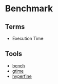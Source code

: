 # Benchmark

## Terms

- Execution Time

## Tools

- [bench](/bench.md)
- [gtime](/gnu/time.md)
- [hyperfine](/hyperfine.md)
